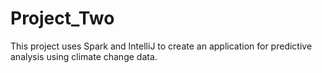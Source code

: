 # Project_Two
This project uses Spark and IntelliJ to create an application for predictive analysis using climate change data.

